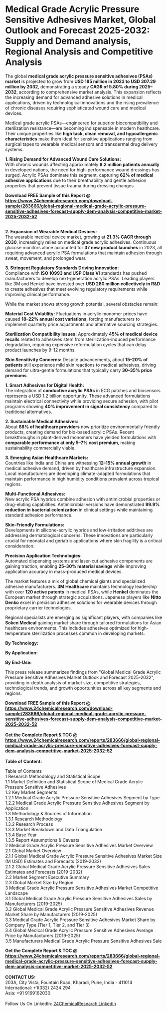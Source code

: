 <h1>Medical Grade Acrylic Pressure Sensitive Adhesives Market, Global Outlook and Forecast 2025-2032: Supply and Demand analysis, Regional Analysis and Competitive Analysis</h1><p>The global <strong>medical grade acrylic pressure sensitive adhesives (PSAs) market</strong> is projected to grow from <strong>USD 185 million in 2023 to USD 307.29 million by 2032</strong>, demonstrating a steady <strong>CAGR of 5.80% during 2025–2032</strong>, according to comprehensive market analysis. This expansion reflects the increasing demand for advanced adhesive solutions in medical applications, driven by technological innovations and the rising prevalence of chronic diseases requiring sophisticated wound care and medical devices.</p><p>Medical grade acrylic PSAs—engineered for superior biocompatibility and sterilization resistance—are becoming indispensable in modern healthcare. Their unique properties like <strong>high tack, clean removal, and hypoallergenic characteristics</strong> make them ideal for sensitive applications ranging from surgical tapes to wearable medical sensors and transdermal drug delivery systems.</p><p><strong>1. Rising Demand for Advanced Wound Care Solutions:</strong><br>
With chronic wounds affecting approximately <strong>8.2 million patients annually</strong> in developed nations, the need for high-performance wound dressings has surged. Acrylic PSAs dominate this segment, capturing <strong>62% of medical adhesive applications</strong> due to their breathability and gentle adhesion properties that prevent tissue trauma during dressing changes.</p><div><b>Download FREE Sample of this Report @ 
            <a href="https://www.24chemicalresearch.com/download-sample/283666/global-regional-medical-grade-acrylic-pressure-sensitive-adhesives-forecast-supply-dem-analysis-competitive-market-2025-2032-52">
            https://www.24chemicalresearch.com/download-sample/283666/global-regional-medical-grade-acrylic-pressure-sensitive-adhesives-forecast-supply-dem-analysis-competitive-market-2025-2032-52</a></b></div><br><p><strong>2. Expansion of Wearable Medical Devices:</strong><br>
The wearable medical device market, growing at <strong>21.3% CAGR through 2030</strong>, increasingly relies on medical grade acrylic adhesives. Continuous glucose monitors alone accounted for <strong>37 new product launches</strong> in 2023, all requiring advanced acrylic PSA formulations that maintain adhesion through sweat, movement, and prolonged wear.</p><p><strong>3. Stringent Regulatory Standards Driving Innovation:</strong><br>
Compliance with <strong>ISO 10993 and USP Class VI</strong> standards has pushed manufacturers to develop next-generation acrylic PSAs. Leading players like 3M and Henkel have invested over <strong>USD 280 million collectively in R&amp;D</strong> to create adhesives that meet evolving regulatory requirements while improving clinical performance.</p><p>While the market shows strong growth potential, several obstacles remain:</p><p><strong>Material Cost Volatility:</strong> Fluctuations in acrylic monomer prices have caused <strong>18–22% annual cost variations</strong>, forcing manufacturers to implement quarterly price adjustments and alternative sourcing strategies.</p><p><strong>Sterilization Compatibility Issues:</strong> Approximately <strong>45% of medical device recalls</strong> related to adhesives stem from sterilization-induced performance degradation, requiring expensive reformulation cycles that can delay product launches by 9–12 months.</p><p><strong>Skin Sensitivity Concerns:</strong> Despite advancements, about <strong>15–20% of patients</strong> still experience mild skin reactions to medical adhesives, driving demand for ultra-gentle formulations that typically carry <strong>30–35% price premiums</strong>.</p><p><strong>1. Smart Adhesives for Digital Health:</strong><br>
The integration of <strong>conductive acrylic PSAs</strong> in ECG patches and biosensors represents a USD 1.2 billion opportunity. These advanced formulations maintain electrical connectivity while providing secure adhesion, with pilot programs showing <strong>40% improvement in signal consistency</strong> compared to traditional alternatives.</p><p><strong>2. Sustainable Medical Adhesives:</strong><br>
About <strong>68% of healthcare providers</strong> now prioritize environmentally friendly products, creating demand for bio-based acrylic PSAs. Recent breakthroughs in plant-derived monomers have yielded formulations with <strong>comparable performance at only 5–7% cost premium</strong>, making sustainability commercially viable.</p><p><strong>3. Emerging Asian Healthcare Markets:</strong><br>
Countries like India and China are witnessing <strong>12–15% annual growth</strong> in medical adhesive demand, driven by healthcare infrastructure expansion. Local manufacturers are developing climate-adapted formulations that maintain performance in high humidity conditions prevalent across tropical regions.</p><p><strong>Multi-Functional Adhesives:</strong><br>
	New acrylic PSA hybrids combine adhesion with antimicrobial properties or drug-eluting capabilities. Antimicrobial versions have demonstrated <strong>99.9% reduction in bacterial colonization</strong> in clinical settings while maintaining standard adhesion performance.</p><p><strong>Skin-Friendly Formulations:</strong><br>
	Developments in silicone-acrylic hybrids and low-irritation additives are addressing dermatological concerns. These innovations are particularly crucial for neonatal and geriatric applications where skin fragility is a critical consideration.</p><p><strong>Precision Application Technologies:</strong><br>
	Automated dispensing systems and laser-cut adhesive components are gaining traction, enabling <strong>25–30% material savings</strong> while improving application accuracy in mass-produced medical devices.</p><p>The market features a mix of global chemical giants and specialized adhesive manufacturers. <strong>3M Healthcare</strong> maintains technology leadership with over <strong>120 active patents</strong> in medical PSAs, while <strong>Henkel</strong> dominates the European market through strategic acquisitions. Japanese players like <strong>Nitto Denko</strong> excel in precision adhesive solutions for wearable devices through proprietary carrier technologies.</p><p>Regional specialists are emerging as significant players, with companies like <strong>Soken Medical</strong> gaining market share through tailored formulations for Asian healthcare environments. This includes adhesives optimized for high-temperature sterilization processes common in developing markets.</p><p><strong>By Technology:</strong></p><p><strong>By Application:</strong></p><p><strong>By End-Use:</strong></p><p>This press release summarizes findings from "Global Medical Grade Acrylic Pressure Sensitive Adhesives Market Outlook and Forecast 2025-2032", providing in-depth analysis of market size, competitive strategies, technological trends, and growth opportunities across all key segments and regions.</p><div><b>Download FREE Sample of this Report @ 
            <a href="https://www.24chemicalresearch.com/download-sample/283666/global-regional-medical-grade-acrylic-pressure-sensitive-adhesives-forecast-supply-dem-analysis-competitive-market-2025-2032-52">
            https://www.24chemicalresearch.com/download-sample/283666/global-regional-medical-grade-acrylic-pressure-sensitive-adhesives-forecast-supply-dem-analysis-competitive-market-2025-2032-52</a></b></div><br><div><b>Get the Complete Report & TOC @ 
            <a href="https://www.24chemicalresearch.com/reports/283666/global-regional-medical-grade-acrylic-pressure-sensitive-adhesives-forecast-supply-dem-analysis-competitive-market-2025-2032-52">
            https://www.24chemicalresearch.com/reports/283666/global-regional-medical-grade-acrylic-pressure-sensitive-adhesives-forecast-supply-dem-analysis-competitive-market-2025-2032-52</a></b></div><br>
            <b>Table of Content:</b><p>Table of Contents<br />
1 Research Methodology and Statistical Scope<br />
1.1 Market Definition and Statistical Scope of Medical Grade Acrylic Pressure Sensitive Adhesives<br />
1.2 Key Market Segments<br />
1.2.1 Medical Grade Acrylic Pressure Sensitive Adhesives Segment by Type<br />
1.2.2 Medical Grade Acrylic Pressure Sensitive Adhesives Segment by Application<br />
1.3 Methodology & Sources of Information<br />
1.3.1 Research Methodology<br />
1.3.2 Research Process<br />
1.3.3 Market Breakdown and Data Triangulation<br />
1.3.4 Base Year<br />
1.3.5 Report Assumptions & Caveats<br />
2 Medical Grade Acrylic Pressure Sensitive Adhesives Market Overview<br />
2.1 Global Market Overview<br />
2.1.1 Global Medical Grade Acrylic Pressure Sensitive Adhesives Market Size (M USD) Estimates and Forecasts (2019-2032)<br />
2.1.2 Global Medical Grade Acrylic Pressure Sensitive Adhesives Sales Estimates and Forecasts (2019-2032)<br />
2.2 Market Segment Executive Summary<br />
2.3 Global Market Size by Region<br />
3 Medical Grade Acrylic Pressure Sensitive Adhesives Market Competitive Landscape<br />
3.1 Global Medical Grade Acrylic Pressure Sensitive Adhesives Sales by Manufacturers (2019-2025)<br />
3.2 Global Medical Grade Acrylic Pressure Sensitive Adhesives Revenue Market Share by Manufacturers (2019-2025)<br />
3.3 Medical Grade Acrylic Pressure Sensitive Adhesives Market Share by Company Type (Tier 1, Tier 2, and Tier 3)<br />
3.4 Global Medical Grade Acrylic Pressure Sensitive Adhesives Average Price by Manufacturers (2019-2025)<br />
3.5 Manufacturers Medical Grade Acrylic Pressure Sensitive Adhesives Sale</p><div><b>Get the Complete Report & TOC @ 
            <a href="https://www.24chemicalresearch.com/reports/283666/global-regional-medical-grade-acrylic-pressure-sensitive-adhesives-forecast-supply-dem-analysis-competitive-market-2025-2032-52">
            https://www.24chemicalresearch.com/reports/283666/global-regional-medical-grade-acrylic-pressure-sensitive-adhesives-forecast-supply-dem-analysis-competitive-market-2025-2032-52</a></b></div><br><b>CONTACT US:</b><br>
            203A, City Vista, Fountain Road, Kharadi, Pune, India - 411014<br>
            International: +1(332) 2424 294<br>
            Asia: +91 9169162030 <br><br>
            Follow Us On LinkedIn: <a href="https://www.linkedin.com/company/24chemicalresearch/">24ChemicalResearch LinkedIn</a>